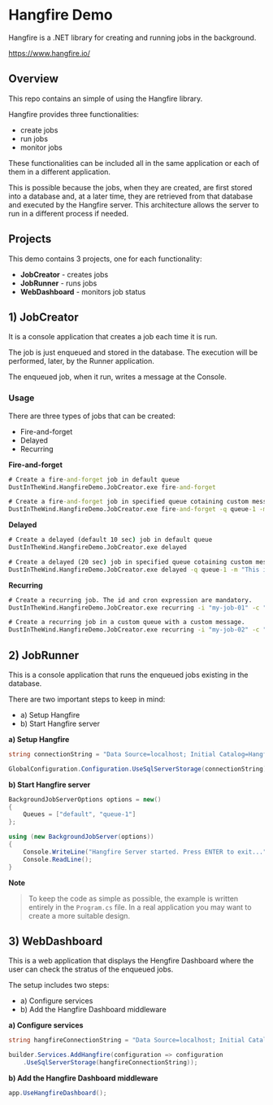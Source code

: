 # Hangfire Demo

Hangfire is a .NET library for creating and running jobs in the background.

https://www.hangfire.io/

## Overview

This repo contains an simple of using the Hangfire library.

Hangfire provides three functionalities:

- create jobs
- run jobs
- monitor jobs

These functionalities can be included all in the same application or each of them in a different application.

This is possible because the jobs, when they are created, are first stored into a database and, at a later time, they are retrieved from that database and executed by the Hangfire server. This architecture allows the server to run in a different process if needed.

## Projects

This demo contains 3 projects, one for each functionality:

- **JobCreator** - creates jobs
- **JobRunner** - runs jobs
- **WebDashboard** - monitors job status

## 1) JobCreator

It is a console application that creates a job each time it is run.

The job is just enqueued and stored in the database. The execution will be performed, later, by the Runner application.

The enqueued job, when it run, writes a message at the Console.

### Usage

There are three types of jobs that can be created:

- Fire-and-forget
- Delayed
- Recurring

**Fire-and-forget**

```cmd
# Create a fire-and-forget job in default queue
DustInTheWind.HangfireDemo.JobCreator.exe fire-and-forget 

# Create a fire-and-forget job in specified queue cotaining custom message
DustInTheWind.HangfireDemo.JobCreator.exe fire-and-forget -q queue-1 -m "This is my custom message"
```

**Delayed**

```cmd
# Create a delayed (default 10 sec) job in default queue
DustInTheWind.HangfireDemo.JobCreator.exe delayed

# Create a delayed (20 sec) job in specified queue cotaining custom message
DustInTheWind.HangfireDemo.JobCreator.exe delayed -q queue-1 -m "This is my custom message for delayed job" -d 00:00:20
```

**Recurring**

```cmd
# Create a recurring job. The id and cron expression are mandatory.
DustInTheWind.HangfireDemo.JobCreator.exe recurring -i "my-job-01" -c "* * * * *"

# Create a recurring job in a custom queue with a custom message.
DustInTheWind.HangfireDemo.JobCreator.exe recurring -i "my-job-02" -c "*/5 * * * *" -q queue-1 -m "My 5 minute recurring job"
```

## 2) JobRunner

This is a console application that runs the enqueued jobs existing in the database.

There are two important steps to keep in mind:

- a) Setup Hangfire
- b) Start Hangfire server

**a) Setup Hangfire**

```c#
string connectionString = "Data Source=localhost; Initial Catalog=HangfireDemo; Integrated Security=true; TrustServerCertificate=True";

GlobalConfiguration.Configuration.UseSqlServerStorage(connectionString);
```

**b) Start Hangfire server**

```c#
BackgroundJobServerOptions options = new()
{
    Queues = ["default", "queue-1"]
};

using (new BackgroundJobServer(options))
{
    Console.WriteLine("Hangfire Server started. Press ENTER to exit...");
    Console.ReadLine();
}
```

**Note**

> To keep the code as simple as possible, the example is written entirely in the `Program.cs` file. In a real application you may want to create a more suitable design.

## 3) WebDashboard

This is a web application that displays the Hengfire Dashboard where the user can check the stratus of the enqueued jobs.

The setup includes two steps:

- a) Configure services
- b) Add the Hangfire Dashboard middleware

**a) Configure services**

```c#
string hangfireConnectionString = "Data Source=localhost; Initial Catalog=HangfireDemo; Integrated Security=true; TrustServerCertificate=True";

builder.Services.AddHangfire(configuration => configuration
    .UseSqlServerStorage(hangfireConnectionString));
```

**b) Add the Hangfire Dashboard middleware**

```c#
app.UseHangfireDashboard();
```

